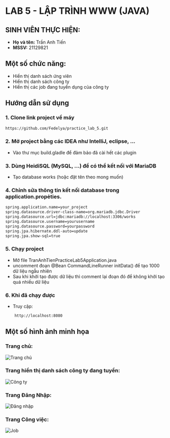 # LAB 5 - LẬP TRÌNH WWW (JAVA)

## SINH VIÊN THỰC HIỆN:
- **Họ và tên:** Trần Anh Tiến
- **MSSV:** 21129821

## Một số chức năng:
- Hiển thị danh sách ứng viên
- Hiển thị danh sách công ty
- Hiển thị các job đang tuyển dụng của công ty
  
## Hướng dẫn sử dụng

### 1. Clone link project về máy
```bash
https://github.com/Fedelya/practice_lab_5.git
```

### 2. Mở project bằng các IDEA như IntelliJ, eclipse, ...
- Vào thư mục build.gladle để đảm bảo đã cài hết các plugin

### 3. Dùng HeidiSQL (MySQL, ...) để có thể kết nối với MariaDB
- Tạo database works (hoặc đặt tên theo mong muốn)

### 4. Chỉnh sửa thông tin kết nối database trong application.propẻties.
```bash
spring.application.name=your_project
spring.datasource.driver-class-name=org.mariadb.jdbc.Driver
spring.datasource.url=jdbc:mariadb://localhost:3306/works
spring.datasource.username=yourusername
spring.datasource.password=yourpassword
spring.jpa.hibernate.ddl-auto=update
spring.jpa.show-sql=true
```
### 5. Chạy project
- Mở file TranAnhTienPracticeLab5Application.java
- uncomment đoạn @Bean CommandLineRunner initData() để tạo 1000 dữ liệu ngẫu nhiên
- Sau khi khởi tạo được dữ liệu thì comment lại đoạn đó để không khởi tạo quá nhiều dữ liệu

### 6. Khi đã chạy được
- Truy cập: 
```bash
    http://localhost:8080
```

## Một số hình ảnh minh họa

### Trang chủ: 
![Trang chủ](https://i.imgur.com/Fc9D9gc.png)

### Trang hiển thị danh sách công ty đang tuyển: 
![Công ty](https://i.imgur.com/i9tGMBN.png)

### Trang Đăng Nhập:
![Đăng nhập](https://i.imgur.com/hdJRteD.png)

### Trang Công việc:
![Job](https://i.imgur.com/IAZAPkr.png)

